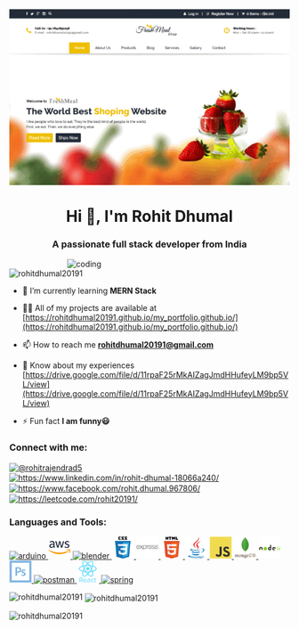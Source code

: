 <!-- ![logo](https://github.com/rohitdhumal20191/rohitdhumal20191/blob/main/My%20gif.gif) -->

<img align="center" alt="coding" width="650" margin-left="30px" src="https://github.com/rohitdhumal20191/rohitdhumal20191/blob/main/My%20gif.gif" >

<h1 align="center">Hi 👋, I'm Rohit Dhumal</h1>
<h3 align="center">A passionate full stack developer from India</h3>

<img align="right" alt="coding" width="400" src="https://user-images.githubusercontent.com/55389276/140866485-8fb1c876-9a8f-4d6a-98dc-08c4981eaf70.gif">

<p align="left"> <img src="https://komarev.com/ghpvc/?username=rohitdhumal20191&label=Profile%20views&color=0e75b6&style=flat" alt="rohitdhumal20191" /> </p>

- 🌱 I’m currently learning **MERN Stack**

- 👨‍💻 All of my projects are available at [https://rohitdhumal20191.github.io/my_portfolio.github.io/](https://rohitdhumal20191.github.io/my_portfolio.github.io/)

- 📫 How to reach me **rohitdhumal20191@gmail.com**

- 📄 Know about my experiences [https://drive.google.com/file/d/11rpaF25rMkAIZagJmdHHufeyLM9bp5VL/view](https://drive.google.com/file/d/11rpaF25rMkAIZagJmdHHufeyLM9bp5VL/view)

- ⚡ Fun fact **I am funny😃**

<h3 align="left">Connect with me:</h3>
<p align="left">
<a href="https://twitter.com/@rohitrajendrad5" target="blank"><img align="center" src="https://raw.githubusercontent.com/rahuldkjain/github-profile-readme-generator/master/src/images/icons/Social/twitter.svg" alt="@rohitrajendrad5" height="30" width="40" /></a>
<a href="https://linkedin.com/in/https://www.linkedin.com/in/rohit-dhumal-18066a240/" target="blank"><img align="center" src="https://raw.githubusercontent.com/rahuldkjain/github-profile-readme-generator/master/src/images/icons/Social/linked-in-alt.svg" alt="https://www.linkedin.com/in/rohit-dhumal-18066a240/" height="30" width="40" /></a>
<a href="https://fb.com/https://www.facebook.com/rohit.dhumal.967806/" target="blank"><img align="center" src="https://raw.githubusercontent.com/rahuldkjain/github-profile-readme-generator/master/src/images/icons/Social/facebook.svg" alt="https://www.facebook.com/rohit.dhumal.967806/" height="30" width="40" /></a>
<a href="https://www.leetcode.com/https://leetcode.com/rohit20191/" target="blank"><img align="center" src="https://raw.githubusercontent.com/rahuldkjain/github-profile-readme-generator/master/src/images/icons/Social/leet-code.svg" alt="https://leetcode.com/rohit20191/" height="30" width="40" /></a>
</p>

<h3 align="left">Languages and Tools:</h3>
<p align="left"> <a href="https://www.arduino.cc/" target="_blank" rel="noreferrer"> <img src="https://cdn.worldvectorlogo.com/logos/arduino-1.svg" alt="arduino" width="40" height="40"/> </a> <a href="https://aws.amazon.com" target="_blank" rel="noreferrer"> <img src="https://raw.githubusercontent.com/devicons/devicon/master/icons/amazonwebservices/amazonwebservices-original-wordmark.svg" alt="aws" width="40" height="40"/> </a> <a href="https://www.blender.org/" target="_blank" rel="noreferrer"> <img src="https://download.blender.org/branding/community/blender_community_badge_white.svg" alt="blender" width="40" height="40"/> </a> <a href="https://www.w3schools.com/css/" target="_blank" rel="noreferrer"> <img src="https://raw.githubusercontent.com/devicons/devicon/master/icons/css3/css3-original-wordmark.svg" alt="css3" width="40" height="40"/> </a> <a href="https://expressjs.com" target="_blank" rel="noreferrer"> <img src="https://raw.githubusercontent.com/devicons/devicon/master/icons/express/express-original-wordmark.svg" alt="express" width="40" height="40"/> </a> <a href="https://www.w3.org/html/" target="_blank" rel="noreferrer"> <img src="https://raw.githubusercontent.com/devicons/devicon/master/icons/html5/html5-original-wordmark.svg" alt="html5" width="40" height="40"/> </a> <a href="https://www.java.com" target="_blank" rel="noreferrer"> <img src="https://raw.githubusercontent.com/devicons/devicon/master/icons/java/java-original.svg" alt="java" width="40" height="40"/> </a> <a href="https://developer.mozilla.org/en-US/docs/Web/JavaScript" target="_blank" rel="noreferrer"> <img src="https://raw.githubusercontent.com/devicons/devicon/master/icons/javascript/javascript-original.svg" alt="javascript" width="40" height="40"/> </a> <a href="https://www.mongodb.com/" target="_blank" rel="noreferrer"> <img src="https://raw.githubusercontent.com/devicons/devicon/master/icons/mongodb/mongodb-original-wordmark.svg" alt="mongodb" width="40" height="40"/> </a> <a href="https://nodejs.org" target="_blank" rel="noreferrer"> <img src="https://raw.githubusercontent.com/devicons/devicon/master/icons/nodejs/nodejs-original-wordmark.svg" alt="nodejs" width="40" height="40"/> </a> <a href="https://www.photoshop.com/en" target="_blank" rel="noreferrer"> <img src="https://raw.githubusercontent.com/devicons/devicon/master/icons/photoshop/photoshop-line.svg" alt="photoshop" width="40" height="40"/> </a> <a href="https://postman.com" target="_blank" rel="noreferrer"> <img src="https://www.vectorlogo.zone/logos/getpostman/getpostman-icon.svg" alt="postman" width="40" height="40"/> </a> <a href="https://reactjs.org/" target="_blank" rel="noreferrer"> <img src="https://raw.githubusercontent.com/devicons/devicon/master/icons/react/react-original-wordmark.svg" alt="react" width="40" height="40"/> </a> <a href="https://spring.io/" target="_blank" rel="noreferrer"> <img src="https://www.vectorlogo.zone/logos/springio/springio-icon.svg" alt="spring" width="40" height="40"/> </a> </p>

<p><img align="left" src="https://github-readme-stats.vercel.app/api/top-langs?username=rohitdhumal20191&show_icons=true&locale=en&layout=compact" alt="rohitdhumal20191" /></p>

<p>&nbsp;<img align="center" src="https://github-readme-stats.vercel.app/api?username=rohitdhumal20191&show_icons=true&locale=en" alt="rohitdhumal20191" /></p>

<p><img align="center" src="https://github-readme-streak-stats.herokuapp.com/?user=rohitdhumal20191&" alt="rohitdhumal20191" /></p>
